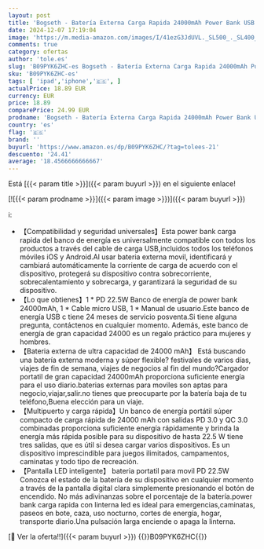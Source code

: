 ```yaml
---
layout: post
title: 'Bogseth - Batería Externa Carga Rapida 24000mAh Power Bank USB C con PD 22.5W 3 Salida y 2 Entrada Cargador Movil Portatil de Gran Capacidad Compatible con Linterna para iPhone Samsung iPad Tablet etc'
date: 2024-12-07 17:19:04
image: 'https://m.media-amazon.com/images/I/41ezG3JdUVL._SL500_._SL400_.jpg'
comments: true
category: ofertas
author: 'tole.es'
slug: 'B09PYK6ZHC-es Bogseth - Batería Externa Carga Rapida 24000mAh Power Bank...'
sku: 'B09PYK6ZHC-es'
tags: [ 'ipad','iphone','🇪🇸', ]
actualPrice: 18.89 EUR
currency: EUR
price: 18.89
comparePrice: 24.99 EUR
prodname: 'Bogseth - Batería Externa Carga Rapida 24000mAh Power Bank USB C con PD 22.5W 3 Salida y 2 Entrada Cargador Movil Portatil de Gran Capacidad Compatible con Linterna para iPhone Samsung iPad Tablet etc'
country: 'es'
flag: '🇪🇸'
brand: ''
buyurl: 'https://www.amazon.es/dp/B09PYK6ZHC/?tag=tolees-21'
descuento: '24.41'
average: '18.4566666666667'
---
```


Está [{{< param title >}}]({{< param buyurl >}}) en el siguiente enlace!

[![{{< param prodname >}}]({{< param image >}})]({{< param buyurl >}})

ℹ️:

- 【Compatibilidad y seguridad universales】Esta power bank carga rapida del banco de energía es universalmente compatible con todos los productos a través del cable de carga USB,incluidos todos los teléfonos móviles iOS y Android.Al usar bateria externa movil, identificará y cambiará automáticamente la corriente de carga de acuerdo con el dispositivo, protegerá su dispositivo contra sobrecorriente, sobrecalentamiento y sobrecarga, y garantizará la seguridad de su dispositivo.
- 【Lo que obtienes】1 * PD 22.5W Banco de energía de power bank 24000mAh, 1 * Cable micro USB, 1 * Manual de usuario.Este banco de energía USB c tiene 24 meses de servicio posventa.Si tiene alguna pregunta, contáctenos en cualquier momento. Además, este banco de energía de gran capacidad 24000 es un regalo práctico para mujeres y hombres.
- 【Bateria externa de ultra capacidad de 24000 mAh】 Está buscando una batería externa moderna y súper flexible? festivales de varios días, viajes de fin de semana, viajes de negocios al fin del mundo?Cargador portatil de gran capacidad 24000mAh proporciona suficiente energía para el uso diario.baterias externas para moviles son aptas para negocio,viajar,salir.no tienes que preocuparte por la batería baja de tu teléfono,Buena elección para un viaje.
- 【Multipuerto y carga rápida】Un banco de energía portátil súper compacto de carga rápida de 24000 mAh con salidas PD 3.0 y QC 3.0 combinadas proporciona suficiente energía rápidamente y brinda la energía más rápida posible para su dispositivo de hasta 22.5 W tiene tres salidas, que es útil si desea cargar varios dispositivos. Es un dispositivo imprescindible para juegos ilimitados, campamentos, caminatas y todo tipo de recreación.
- 【Pantalla LED inteligente】 bateria portatil para movil PD 22.5W Conozca el estado de la batería de su dispositivo en cualquier momento a través de la pantalla digital clara simplemente presionando el botón de encendido. No más adivinanzas sobre el porcentaje de la batería.power bank carga rapida con linterna led es ideal para emergencias,caminatas, paseos en bote, caza, uso nocturno, cortes de energía, hogar, transporte diario.Una pulsación larga enciende o apaga la linterna.

[🛒 Ver la oferta!!]({{< param buyurl >}})
{{<world>}}B09PYK6ZHC{{</world>}}
